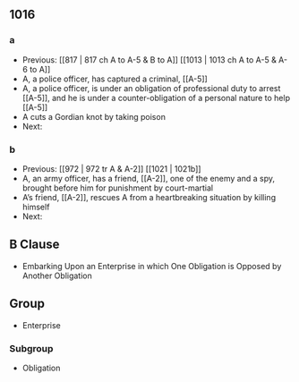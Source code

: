 ## 1016
### a
- Previous: [[817 | 817 ch A to A-5 &amp; B to A]] [[1013 | 1013 ch A to A-5 &amp; A-6 to A]] 
- A, a police officer, has captured a criminal, [[A-5]]
- A, a police officer, is under an obligation of professional duty to arrest [[A-5]], and he is under a counter-obligation of a personal nature to help [[A-5]]
- A cuts a Gordian knot by taking poison
- Next: 

### b
- Previous: [[972 | 972 tr A &amp; A-2]] [[1021 | 1021b]] 
- A, an army officer, has a friend, [[A-2]], one of the enemy and a spy, brought before him for punishment by court-martial
- A’s friend, [[A-2]], rescues A from a heartbreaking situation by killing himself
- Next: 

## B Clause
- Embarking Upon an Enterprise in which One Obligation is Opposed by Another Obligation

## Group
- Enterprise

### Subgroup
- Obligation

